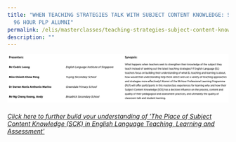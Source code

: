 ```yaml
---
title: "WHEN TEACHING STRATEGIES TALK WITH SUBJECT CONTENT KNOWLEDGE: STORIES OF
  96 HOUR PLP ALUMNI"
permalink: /elis/masterclasses/teaching-strategies-subject-content-knowledge/
description: ""
---
```

![](/images/Cedric%20Leong.jpg)



###### [Click here to further build your understanding of 'The Place of Subject Content Knowledge (SCK) in English Language Teaching, Learning and Assessment'](https://drive.google.com/file/d/1Gy2pyzhzrTAYkG1CyrEVdRiZ6PWSJDpM/view)